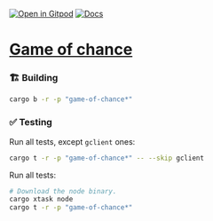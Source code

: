 [![Open in Gitpod](https://img.shields.io/badge/Open_in-Gitpod-white?logo=gitpod)](https://gitpod.io/#FOLDER=game-of-chance/https://github.com/gear-foundation/dapps)
[![Docs](https://img.shields.io/github/actions/workflow/status/gear-foundation/dapps/contracts.yml?logo=rust&label=docs)](https://dapps.gear.rs/game_of_chance_io)

# [Game of chance](https://wiki.gear-tech.io/docs/examples/Gaming/game-of-chance)

### 🏗️ Building

```sh
cargo b -r -p "game-of-chance*"
```

### ✅ Testing

Run all tests, except `gclient` ones:
```sh
cargo t -r -p "game-of-chance*" -- --skip gclient
```

Run all tests:
```sh
# Download the node binary.
cargo xtask node
cargo t -r -p "game-of-chance*"
```
